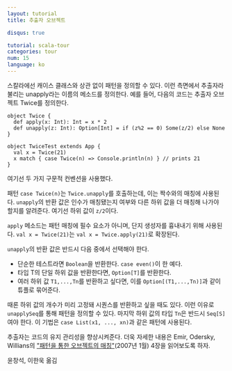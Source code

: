 ```yaml
---
layout: tutorial
title: 추출자 오브젝트

disqus: true

tutorial: scala-tour
categories: tour
num: 15
language: ko
---
```


스칼라에선 캐이스 클래스와 상관 없이 패턴을 정의할 수 있다. 이런 측면에서 추출자라 불리는 unapply라는 이름의 메소드를 정의한다. 예를 들어, 다음의 코드는 추출자 오브젝트 Twice를 정의한다.

    object Twice {
      def apply(x: Int): Int = x * 2
      def unapply(z: Int): Option[Int] = if (z%2 == 0) Some(z/2) else None
    }
    
    object TwiceTest extends App {
      val x = Twice(21)
      x match { case Twice(n) => Console.println(n) } // prints 21
    }

여기선 두 가지 구문적 컨벤션을 사용했다.

패턴 `case Twice(n)`는 `Twice.unapply`를 호출하는데, 이는 짝수와의 매칭에 사용된다. `unapply`의 반환 값은 인수가 매칭됐는지 여부와 다른 하위 값을 더 매칭해 나가야 할지를 알려준다. 여기선 하위 값이 `z/2`이다.

`apply` 메소드는 패턴 매칭에 필수 요소가 아니며, 단지 생성자를 흉내내기 위해 사용된다.  `val x = Twice(21)`는 `val x = Twice.apply(21)`로 확장된다.

`unapply`의 반환 값은 반드시 다음 중에서 선택해야 한다.

* 단순한 테스트라면 `Boolean`을 반환한다. `case even()`이 한 예다.
* 타입 T의 단일 하위 값을 반환한다면, `Option[T]`를 반환한다.
* 여러 하위 값 `T1,...,Tn`를 반환하고 싶다면, 이를 `Option[(T1,...,Tn)]`과 같이 튜플로 묶어준다.

때론 하위 값의 개수가 미리 고정돼 시퀀스를 반환하고 싶을 때도 있다. 이런 이유로 `unapplySeq`를 통해 패턴을 정의할 수 있다. 마지막 하위 값의 타입 `Tn`은 반드시 `Seq[S]`여야 한다. 이 기법은 `case List(x1, ..., xn)`과 같은 패턴에 사용된다.

추출자는 코드의 유지 관리성을 향상시켜준다. 더욱 자세한 내용은 Emir, Odersky, Willians의 ["패턴을 통한 오브젝트의 매칭"](https://infoscience.epfl.ch/record/98468/files/MatchingObjectsWithPatterns-TR.pdf)(2007년 1월) 4장을 읽어보도록 하자.

윤창석, 이한욱 옮김
